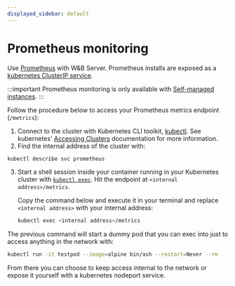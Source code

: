 ```yaml
---
displayed_sidebar: default
---
```


# Prometheus monitoring

Use [Prometheus](https://prometheus.io/docs/introduction/overview/) with W&B Server. Prometheus installs are exposed as a [kubernetes ClusterIP service](https://github.com/wandb/terraform-kubernetes-wandb/blob/main/main.tf#L225).

:::important
Prometheus monitoring is only available with [Self-managed instances](./hosting-options/self-managed.md).
:::

Follow the procedure below to access your Prometheus metrics endpoint (`/metrics`):

1. Connect to the cluster with Kubernetes CLI toolkit, [kubectl](https://kubernetes.io/docs/reference/kubectl/). See kubernetes' [Accessing Clusters](https://kubernetes.io/docs/tasks/access-application-cluster/access-cluster/) documentation for more information.
2. Find the internal address of the cluster with:

```bash
kubectl describe svc prometheus
```

3. Start a shell session inside your container running in your Kubernetes cluster with [`kubectl exec`](https://kubernetes.io/docs/reference/generated/kubectl/kubectl-commands). Hit the endpoint at `<internal address>/metrics`.

   Copy the command below and execute it in your terminal and replace `<internal address>` with your internal address:

   ```bash
   kubectl exec <internal address>/metrics
   ```

The previous command will start a dummy pod that you can exec into just to access anything in the network with:

```bash
kubectl run -it testpod --image=alpine bin/ash --restart=Never --rm
```

From there you can choose to keep access internal to the network or expose it yourself with a kubernetes nodeport service.
